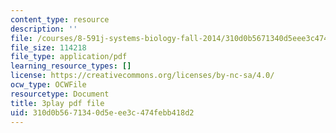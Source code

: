 ```yaml
---
content_type: resource
description: ''
file: /courses/8-591j-systems-biology-fall-2014/310d0b5671340d5eee3c474febb418d2_m41DWardioc.pdf
file_size: 114218
file_type: application/pdf
learning_resource_types: []
license: https://creativecommons.org/licenses/by-nc-sa/4.0/
ocw_type: OCWFile
resourcetype: Document
title: 3play pdf file
uid: 310d0b56-7134-0d5e-ee3c-474febb418d2
---
```

